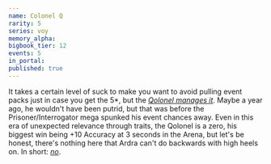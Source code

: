 ```yaml
---
name: Colonel Q
rarity: 5
series: voy
memory_alpha:
bigbook_tier: 12
events: 5
in_portal:
published: true
---
```


It takes a certain level of suck to make you want to avoid pulling event packs just in case you get the 5*, but the [_Qolonel manages it_](https://www.youtube.com/watch?v=_8_7Orhey-g). Maybe a year ago, he wouldn't have been putrid, but that was before the Prisoner/Interrogator mega spunked his event chances away. Even in this era of unexpected relevance through traits, the Qolonel is a zero, his biggest win being +10 Accuracy at 3 seconds in the Arena, but let's be honest, there's nothing here that Ardra can't do backwards with high heels on. In short: [_no_](https://www.youtube.com/watch?v=4yfr_Zj1iU4).
